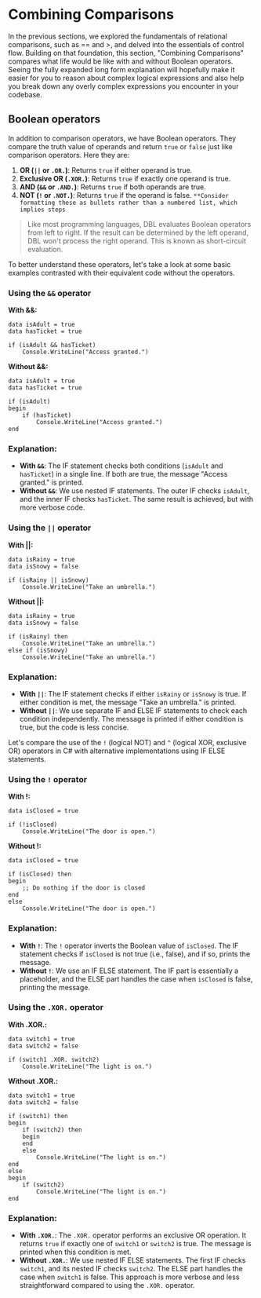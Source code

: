 # Combining Comparisons
In the previous sections, we explored the fundamentals of relational comparisons, such as == and >, and delved into the essentials of control flow. Building on that foundation, this section, "Combining Comparisons" compares what life would be like with and without Boolean operators. Seeing the fully expanded long form explanation will hopefully make it easier for you to reason about complex logical expressions and also help you break down any overly complex expressions you encounter in your codebase. 

## Boolean operators

In addition to comparison operators, we have Boolean operators. They compare the truth value of operands and return `true` or `false` just like comparison operators. Here they are:

1.  **OR (`||` or `.OR.`)**: Returns `true` if either operand is true.
2.  **Exclusive OR (`.XOR.`)**: Returns `true` if exactly one operand is true.
3.  **AND (`&&` or `.AND.`)**: Returns `true` if both operands are true.
4.  **NOT (`!` or `.NOT.`)**: Returns `true` if the operand is false.
`**Consider formatting these as bullets rather than a numbered list, which implies steps`

> Like most programming languages, DBL evaluates Boolean operators from left to right. If the result can be determined by the left operand, DBL won't process the right operand. This is known as short-circuit evaluation.

To better understand these operators, let's take a look at some basic examples contrasted with their equivalent code without the operators.

### Using the `&&` operator

**With &&:**

```dbl,ignore,does_not_compile
data isAdult = true
data hasTicket = true

if (isAdult && hasTicket)
    Console.WriteLine("Access granted.")
```

**Without &&:**

```dbl,ignore,does_not_compile
data isAdult = true
data hasTicket = true

if (isAdult)
begin
    if (hasTicket)
        Console.WriteLine("Access granted.")
end
```

### Explanation:

- **With `&&`**: The IF statement checks both conditions (`isAdult` and `hasTicket`) in a single line. If both are true, the message "Access granted." is printed.
- **Without `&&`**: We use nested IF statements. The outer IF checks `isAdult`, and the inner IF checks `hasTicket`. The same result is achieved, but with more verbose code.

### Using the `||` operator

**With ||:**

```dbl,ignore,does_not_compile
data isRainy = true
data isSnowy = false

if (isRainy || isSnowy)
    Console.WriteLine("Take an umbrella.")
```

**Without ||:**

```dbl,ignore,does_not_compile
data isRainy = true
data isSnowy = false

if (isRainy) then
    Console.WriteLine("Take an umbrella.")
else if (isSnowy)
    Console.WriteLine("Take an umbrella.")
```

### Explanation:

- **With `||`**: The IF statement checks if either `isRainy` or `isSnowy` is true. If either condition is met, the message "Take an umbrella." is printed.
- **Without `||`**: We use separate IF and ELSE IF statements to check each condition independently. The message is printed if either condition is true, but the code is less concise.

Let's compare the use of the `!` (logical NOT) and `^` (logical XOR, exclusive OR) operators in C# with alternative implementations using IF ELSE statements.

### Using the `!` operator

**With !:**

```dbl,ignore,does_not_compile
data isClosed = true

if (!isClosed)
    Console.WriteLine("The door is open.")
```

**Without !:**

```dbl,ignore,does_not_compile
data isClosed = true

if (isClosed) then
begin
    ;; Do nothing if the door is closed
end
else
    Console.WriteLine("The door is open.")
```

### Explanation:

- **With `!`**: The `!` operator inverts the Boolean value of `isClosed`. The IF statement checks if `isClosed` is not true (i.e., false), and if so, prints the message.
- **Without `!`**: We use an IF ELSE statement. The IF part is essentially a placeholder, and the ELSE part handles the case when `isClosed` is false, printing the message.

### Using the `.XOR.` operator

**With .XOR.:**

```dbl,ignore,does_not_compile
data switch1 = true
data switch2 = false

if (switch1 .XOR. switch2)
    Console.WriteLine("The light is on.")

```

**Without .XOR.:**

```dbl,ignore,does_not_compile
data switch1 = true
data switch2 = false

if (switch1) then
begin
    if (switch2) then
    begin
    end
    else
        Console.WriteLine("The light is on.")
end
else
begin
    if (switch2)
        Console.WriteLine("The light is on.")
end
```

### Explanation:

- **With `.XOR.`**: The `.XOR.` operator performs an exclusive OR operation. It returns `true` if exactly one of `switch1` or `switch2` is true. The message is printed when this condition is met.
- **Without `.XOR.`**: We use nested IF ELSE statements. The first IF checks `switch1`, and its nested IF checks `switch2`. The ELSE part handles the case when `switch1` is false. This approach is more verbose and less straightforward compared to using the `.XOR.` operator.


